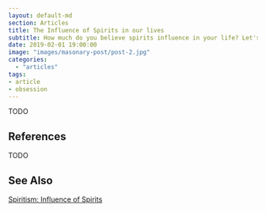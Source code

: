 ```yaml
---
layout: default-md
section: Articles
title: The Influence of Spirits in our lives
subtitle: How much do you believe spirits influence in your life? Let's examine.
date: 2019-02-01 19:00:00
image: "images/masonary-post/post-2.jpg"
categories: 
  - "articles"
tags: 
- article
- obsession
---
```


TODO


## References
TODO


## See Also
[Spiritism: Influence of Spirits](/spiritism/spirits/influence)

